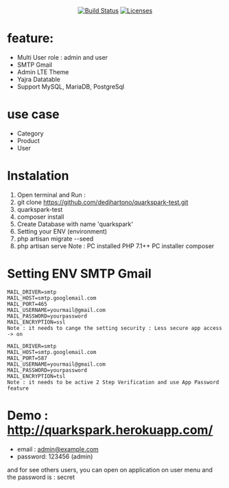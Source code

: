 
<p align="center">
<a href="https://travis-ci.com/dedihartono/quarkspark-test"><img src="https://travis-ci.com/dedihartono/quarkspark-test.svg?branch=master" alt="Build Status"></a>
<a href="https://opensource.org/licenses/MIT"><img src="https://img.shields.io/badge/License-MIT-yellow.svg" alt="Licenses"></a>
</p>

# feature:
- Multi User role : admin and user
- SMTP Gmail
- Admin LTE Theme
- Yajra Datatable
- Support MySQL, MariaDB, PostgreSql

# use case
- Category
- Product
- User

# Instalation
1. Open terminal and Run :
2. git clone https://github.com/dedihartono/quarkspark-test.git
3. quarkspark-test
4. composer install
5. Create Database with name 'quarkspark'
6. Setting your ENV (environment)
7. php artisan migrate --seed
8. php artisan serve
Note :
PC installed PHP 7.1++
PC installer composer

# Setting ENV SMTP Gmail
  
    MAIL_DRIVER=smtp
    MAIL_HOST=smtp.googlemail.com
    MAIL_PORT=465
    MAIL_USERNAME=yourmail@gmail.com
    MAIL_PASSWORD=yourpassword
    MAIL_ENCRYPTION=ssl
    Note : it needs to cange the setting security : Less secure app access -> on 

    MAIL_DRIVER=smtp
    MAIL_HOST=smtp.googlemail.com
    MAIL_PORT=587
    MAIL_USERNAME=yourmail@gmail.com
    MAIL_PASSWORD=yourpassword
    MAIL_ENCRYPTION=tsl
    Note : it needs to be active 2 Step Verification and use App Password feature

# Demo : http://quarkspark.herokuapp.com/
- email : admin@example.com 
- password: 123456 (admin)

and for see others users, you can open on application on user menu
and the password is : secret
 
